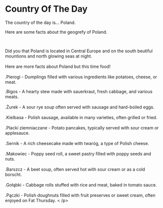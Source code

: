 <!DOCTYPE html>
<head>
  <!--This is the link connecting to the stylesheest-->
<link rel="stylesheet" href="style.css">  
<head>
<body>
  <h1>
    Country Of The Day
  </h1>
    <p>
    The country of the day is... Poland.
    </p>
      <p>
    Here are some facts about the geogrefy of Poland.
      </p>
  <br>
<p>
      Did you that Poland is located in Central Europe and on the south beutiful mountions and north glowing seas at night.
        <br>
        <br>
      Here are more facts about Poland but this time food!  
  <br>
    <br>
.Pierogi - Dumplings filled with various ingredients like potatoes, cheese, or meat.
  
.Bigos - A hearty stew made with sauerkraut, fresh cabbage, and various meats.
<br>
<br>
.Żurek - A sour rye soup often served with sausage and hard-boiled eggs.
<br>
<br>
.Kielbasa - Polish sausage, available in many varieties, often grilled or fried.
<br>
<br>
.Placki ziemniaczane - Potato pancakes, typically served with sour cream or applesauce.
<br>
<br>
.Sernik - A rich cheesecake made with twaróg, a type of Polish cheese.
<br>
<br>
.Makowiec - Poppy seed roll, a sweet pastry filled with poppy seeds and nuts.
<br>
<br>
.Barszcz - A beet soup, often served hot with sour cream or as a cold borscht.
<br>
<br>
.Gołąbki - Cabbage rolls stuffed with rice and meat, baked in tomato sauce.
<br>
<br>
.Pączki - Polish doughnuts filled with fruit preserves or sweet cream, often enjoyed on Fat Thursday.
   < /p>
</body>
      
<body>
